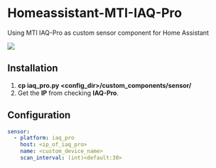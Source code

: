 # Homeassistant-MTI-IAQ-Pro
Using MTI IAQ-Pro as custom sensor component for Home Assistant

<img src="https://github.com/robmarkcole/Homeassistant-MTI-IAQ-Pro/master/images/screenshot.jpg">

## Installation
1. **cp iaq_pro.py <config_dir>/custom_components/sensor/**
2. Get the **IP** from checking **IAQ-Pro**.

## Configuration
```<your_config_file>.yaml
sensor:
  - platform: iaq_pro
    host: <ip_of_iaq_pro>
    name: <custom_device_name>
    scan_interval: (int)<default:30>
```
